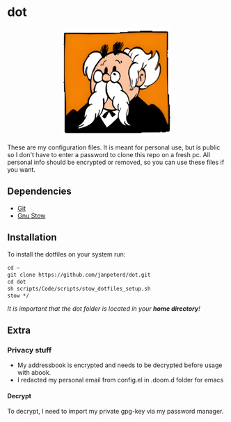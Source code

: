 # dot


<p align="center">
  <img width="250" height="250" src="gobelijn_small.png">
</p>


These are my configuration files. It is meant for personal use, but is public so I don't have to enter a password to clone this repo on a fresh pc. All personal info should be encrypted or removed, so you can use these files if you want.

## Dependencies
* [Git](https://git-scm.com/)
* [Gnu Stow](https://www.gnu.org/software/stow/)

## Installation
To install the dotfiles on your system run:

~~~
cd ~
git clone https://github.com/janpeterd/dot.git
cd dot
sh scripts/Code/scripts/stow_dotfiles_setup.sh
stow */
~~~

*It is important that the dot folder is located in your **home directory**!*


## Extra
### Privacy stuff
* My addressbook is encrypted and needs to be decrypted before usage with abook.
* I redacted my personal email from config.el in .doom.d folder for emacs

#### Decrypt
To decrypt, I need to import my private gpg-key via my password manager.
